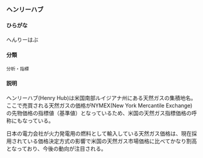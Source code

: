 <div style="display:none;">

## [あ行](securities-terms?id=あ行)
## [か行](securities-terms?id=か行)
## [さ行](securities-terms?id=さ行)
## [た行](securities-terms?id=た行)
## [な行](securities-terms?id=な行)
## [は行](securities-terms?id=は行)

</div>

### ヘンリーハブ

#### ひらがな

へんりーはぶ

#### 分類

`分析・指標`

#### 説明

ヘンリーハブ(Henry Hub)は米国南部ルイジアナ州にある天然ガスの集積地名。ここで売買される天然ガスの価格がNYMEX(New York Mercantile Exchange)の先物価格の指標値（基準値）となっているため、米国の天然ガス指標価格の呼称にもなっている。
 
日本の電力会社が火力発電用の燃料として輸入している天然ガス価格は、現在採用されている価格決定方式の影響で米国の天然ガス市場価格に比べてかなり割高となっており、今後の動向が注目される。

<div style="display:none;">

## [ま行](securities-terms?id=ま行)
## [や行](securities-terms?id=や行)
## [ら行](securities-terms?id=ら行)
## [わ行](securities-terms?id=わ行)
## [英数字・記号](securities-terms?id=英数字・記号)

</div>

